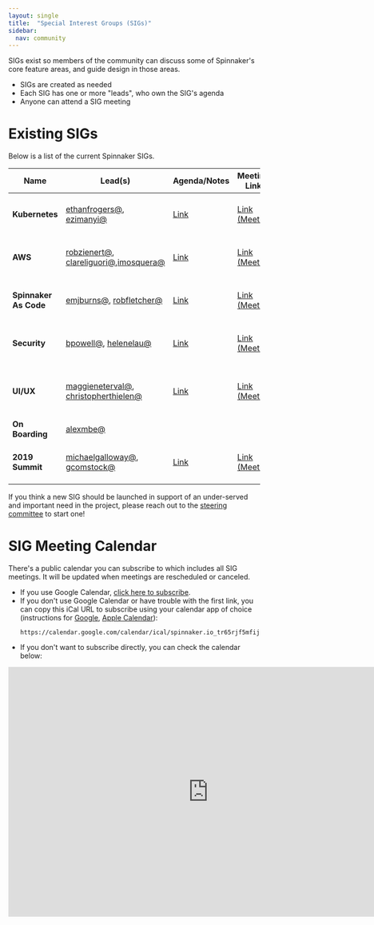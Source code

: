 ```yaml
---
layout: single
title:  "Special Interest Groups (SIGs)"
sidebar:
  nav: community
---
```


SIGs exist so members of the community can discuss some of Spinnaker's core
feature areas, and guide design in those areas.

* SIGs are created as needed
* Each SIG has one or more "leads", who own the SIG's agenda
* Anyone can attend a SIG meeting

# Existing SIGs

Below is a list of the current Spinnaker SIGs.

| Name | Lead(s) | Agenda/Notes | Meeting Link | Contact | Schedule |
|-|-|-|-|-| - |
| __Kubernetes__ | [ethanfrogers@](https://github.com/ethanfrogers), [ezimanyi@](https://github.com/ezimanyi) | [Link](https://docs.google.com/document/d/1db_yw1uru99Byvin4lQgm7aUZ9xMmvsARtEiiNUrmBo) | [Link (Meet)](https://meet.google.com/oto-qwpw-dgt) | [sig-kubernetes@spinnaker.io](https://groups.google.com/a/spinnaker.io/forum/#!forum/sig-kubernetes), [#sig-kubernetes](https://spinnakerteam.slack.com/app_redirect?team=T091CRSGH&channel=C748G8U9J) | Every other Tuesday, 1 PM EST / 10AM PST |
| __AWS__ | [robzienert@](https://github.com/robzienert), [clareliguori@](https://github.com/clareliguori),[imosquera@](https://github.com/imosquera)   | [Link](https://docs.google.com/document/d/1TB7dSQDTM9jFBsttuevxOsP6MGQ3-z0wrYMIGxYxhYQ) | [Link (Meet)](https://meet.google.com/yfp-ekod-sxj) | [sig-aws@spinnaker.io](https://groups.google.com/a/spinnaker.io/forum/#!forum/sig-aws), [#sig-aws](https://spinnakerteam.slack.com/app_redirect?team=T091CRSGH&channel=CHLP0KQ4X) | Every Third Wednesday, 3 PM PST/ 6 PM EST |
| __Spinnaker As Code__ | [emjburns@](https://github.com/emjburns), [robfletcher@](https://github.com/robfletcher) | [Link](https://docs.google.com/document/d/1qgtwod1WC9pGNLyq7j1pXDLCAhO3Norf3Afx1FP4Jag/edit) | [Link (Meet)](https://meet.google.com/shy-uixs-roo) | [#sig-spinnaker-as-code on slack](https://spinnakerteam.slack.com/app_redirect?team=T091CRSGH&channel=CERACDPDZ) | Every other Tuesday, 4 PM EST / 1 PM PST|
| __Security__ | [bpowell@](https://github.com/bpowell), [helenelau@](https://github.com/helenelau) | [Link](https://docs.google.com/document/d/1GhzhmG7ZytJBfW2lontOSBxVghgNZmxstF49SoocTDQ/edit) | [Link (Meet)](https://meet.google.com/rhf-kyvh-dre) | [sig-security@spinnaker.io](https://groups.google.com/a/spinnaker.io/forum/#!forum/sig-security), [#sig-security](https://spinnakerteam.slack.com/app_redirect?team=T091CRSGH&channel=CFN8F5UR2) | Every other Thursday, 2 PM EST / 11 AM PST|
| __UI/UX__ | [maggieneterval@](https://github.com/maggieneterval), [christopherthielen@](https://github.com/christopherthielen) | [Link](https://docs.google.com/document/d/1E7b-2CXvdh23fyKu2BjJzKg2KK4245hWqy7mDz7IkBQ/edit) | [Link (Meet)](https://meet.google.com/jwj-yadq-pjy) | [sig-ui@spinnaker.io](https://groups.google.com/a/spinnaker.io/forum/#!forum/sig-ui), [#sig-ui](https://spinnakerteam.slack.com/app_redirect?team=T091CRSGH&channel=CH3FMKA3U) | Monthly on the fourth Monday, 2 PM EST / 11 AM PST
| __On Boarding__ | [alexmbe@](https://github.com/alexmbe) | | | [#sig-on-boarding](https://spinnakerteam.slack.com/app_redirect?team=T091CRSGH&channel=CH9G32NLD) |
| __2019 Summit__ | [michaelgalloway@](https://github.com/michaelgalloway), [gcomstock@](https://github.com/gcomstock) | [Link](https://docs.google.com/document/d/1Z65IHImNlJbYq3XvVgnWtijhWj3iUlMGG5uQudjhTe4/edit) | [Link (Meet)](https://meet.google.com/yrj-yewn-akt) | [#spinnakersummit](https://spinnakerteam.slack.com/app_redirect?team=T091CRSGH&channel=CAEBZDY1E) | Every other Wednesday, 1 PM EST / 10 AM PST

If you think a new SIG should be launched in support of an under-served and important need in the project, please reach out to the [steering committee](/community/governance/#steering-committee) to start one!

# SIG Meeting Calendar

There's a public calendar you can subscribe to which includes all SIG meetings. It will be updated
when meetings are rescheduled or canceled.

* If you use Google Calendar, [click here to subscribe](https://calendar.google.com/calendar/b/3?cid=c3Bpbm5ha2VyLmlvX3RyNjVyamY1bWZpajdwNnZ1Y3Bya2h1bGNjQGdyb3VwLmNhbGVuZGFyLmdvb2dsZS5jb20).
* If you don't use Google Calendar or have trouble with the first link, you can copy this iCal URL to subscribe using your calendar app of choice (instructions for [Google](https://support.google.com/calendar/answer/37100), [Apple Calendar](https://support.apple.com/guide/calendar/subscribe-to-calendars-icl1022/mac)):
   ```
   https://calendar.google.com/calendar/ical/spinnaker.io_tr65rjf5mfij7p6vucprkhulcc%40group.calendar.google.com/public/basic.ics
   ```
* If you don't want to subscribe directly, you can check the calendar below:

<iframe src="https://calendar.google.com/calendar/b/3/embed?showPrint=0&amp;showCalendars=0&amp;mode=AGENDA&amp;height=500&amp;wkst=1&amp;bgcolor=%23FFFFFF&amp;src=spinnaker.io_tr65rjf5mfij7p6vucprkhulcc%40group.calendar.google.com&amp;color=%2342104A&amp;ctz=America%2FLos_Angeles" style="border-width:0" width="800" height="500" frameborder="0" scrolling="no"></iframe>
